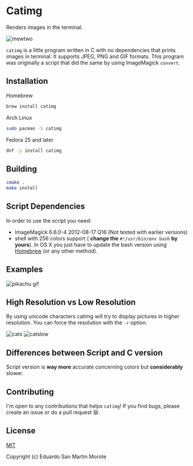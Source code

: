 # Catimg

Renders images in the terminal.

![mewtwo](https://cloud.githubusercontent.com/assets/664177/10267523/f81296de-6a97-11e5-99d0-d2124bd6a9e3.png)

`catimg` is a little program written in C with no dependencies that prints images in terminal.
It supports JPEG, PNG and GIF formats. This program was originally a script that
did the same by using ImageMagick `convert`.

## Installation

Homebrew

```sh
brew install catimg
```

Arch Linux

```sh
sudo pacman -S catimg
```

Fedora 25 and later

```sh
dnf -y install catimg
```

## Building

```sh
cmake .
make install
```

## Script Dependencies

In order to use the script you need:

- ImageMagick 6.6.0-4 2012-08-17 Q16 (Not tested with earlier versions)
- shell with 256 colors support ( **change the** `#!/usr/bin/env bash` **by
  yours**). In OS X you just have to update the bash version using
  [Homebrew](http://brew.sh/) (or any other method).

## Examples

![pikachu gif](https://cloud.githubusercontent.com/assets/664177/10122393/6846151e-6518-11e5-9a21-9be0c0765267.gif)

## High Resolution vs Low Resolution

By using unicode characters catimg will try to display pictures in higher resolution. You can force the resolution with the `-r` option.

![cats](https://cloud.githubusercontent.com/assets/664177/10267481/da74d106-6a96-11e5-937d-efd452e53170.png)
![catslow](https://cloud.githubusercontent.com/assets/664177/10267494/07464a48-6a97-11e5-813e-0645f56b4c4f.png)

## Differences between Script and C version

Script version is **way more** accurate concerning colors but **considerably**
slower.

## Contributing

I'm open to any contributions that helps `catimg`! If you find bugs, please
create an issue or do a pull request :smile:.

## License

[MIT](http://opensource.org/licenses/MIT)

Copyright (c) Eduardo San Martin Morote

